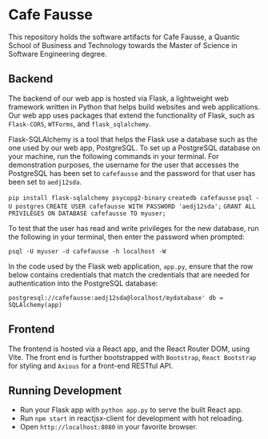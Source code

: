 # Cafe Fausse

This repository holds the software artifacts for Cafe Fausse, a Quantic School of Business and Technology towards the Master of Science in Software Engineering degree.

## Backend

The backend of our web app is hosted via Flask, a lightweight web framework written in Python that helps build websites and web applications. Our web app uses packages that extend the functionality of Flask, such as `Flask-CORS`, `WTForms`, and `flask_sqlalchemy`.

Flask-SQLAlchemy is a tool that helps the Flask use a database such as the one used by our web app, PostgreSQL. To set up a PostgreSQL database on your machine, run the following commands in your terminal. For demonstration purposes, the username for the user that accesses the PostgreSQL has been set to `cafefausse` and the password for that user has been set to `aedj12sda`.

`pip install flask-sqlalchemy psycopg2-binary`
`createdb cafefausse`
`psql -U postgres`
`CREATE USER cafefausse WITH PASSWORD 'aedj12sda';`
`GRANT ALL PRIVILEGES ON DATABASE cafefausse TO myuser;`

To test that the user has read and write privileges for the new database, run the following in your terminal, then enter the password when prompted:

`psql -U myuser -d cafefausse -h localhost -W`

In the code used by the Flask web application, `app.py`, ensure that the row below contains credentials that match the credentials that are needed for authentication into the PostgreSQL database:

`postgresql://cafefausse:aedj12sda@localhost/mydatabase' db = SQLAlchemy(app)`

## Frontend

The frontend is hosted via a React app, and the React Router DOM, using Vite. The front end is further
bootstrapped with `Bootstrap`, `React Bootstrap` for styling and `Axious` for a front-end RESTful API.

## Running Development

- Run your Flask app with `python app.py` to serve the built React app.
- Run `npm start` in reactjsx-client for development with hot reloading.
- Open `http://localhost:8080` in your favorite browser.
